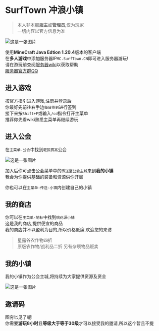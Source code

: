 # SurfTown 冲浪小镇

> 本人非本服**服主**或**管理员**,仅为玩家<br />
> 一切内容以官方信息为准

![这是一张图片](/docs/zhucheng.jpg)

使用**MineCraft Java Edtion 1.20.4**版本的客户端<br />
在**多人游戏**中添加服务器IP`MC.SurfTown.CN`即可进入服务器游玩!<br />
请在游玩前查阅[服务器wiki](https://www.yuque.com/yixian-wiolh/okb9cz)以获取帮助<br />
[服务器官方群QQ](https://qm.qq.com/q/9Z5Z8RINjy)

## 进入游戏

按官方指引进入游戏,注册并登录后<br />
你最好先前往右手边`每日签到`进行签到<br />
接下来按`Shift+F`或输入`/cd`指令打开主菜单<br />
推荐你先看wiki熟悉主菜单再继续游玩

## 进入公会

在`主菜单-公会`中找到`乾狐赛高`公会

![这是一张图片](/docs/gonghui.jpg)

加入后你可点击公会菜单中的`传送至公会主城`来到**我的小镇**<br />
我会为你提供基础的装备和资源供你开局

你也可以在`主菜单-传送-小镇`内创建自己的小镇

## 我的商店

你可以在`主菜单-地标`中找到`桃花源小铺`<br />
这是我的商店,提供便宜的商品<br />
我的商店并不以盈利为目的,所以价格低廉,欢迎您的来访

> 星露谷农作物四折<br />
> 原版农作物/战利品二折
> 另有杂项物品贩卖

## 我的小镇

我的小镇作为公会主城,将持续为大家提供资源及资金<br />

![这是一张图片](/docs/heinu.jpg)

## 邀请码

图穷匕见了呢!<br />
你需要**游玩8小时**且**等级大于等于30级**才可以接受我的邀请,所以这个暂且不提
